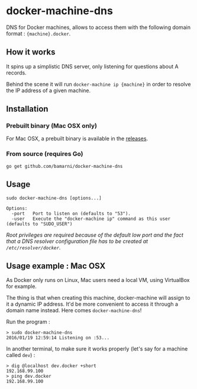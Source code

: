 # docker-machine-dns

DNS for Docker machines, allows to access them with the following domain format : `{machine}.docker`.

## How it works

It spins up a simplistic DNS server, only listening for questions about A records.

Behind the scene it will run `docker-machine ip {machine}` in order to resolve the IP address of a given machine.

## Installation

### Prebuilt binary (Mac OSX only)

For Mac OSX, a prebuilt binary is available in the [releases](https://github.com/bamarni/docker-machine-dns/releases).

### From source (requires Go)

    go get github.com/bamarni/docker-machine-dns

## Usage

    sudo docker-machine-dns [options...]

    Options:
      -port   Port to listen on (defaults to "53").
      -user   Execute the "docker-machine ip" command as this user (defaults to "SUDO_USER")

*Root privileges are required because of the default low port and the fact that a DNS resolver configuration file
has to be created at `/etc/resolver/docker`.*

## Usage example : Mac OSX

As Docker only runs on Linux, Mac users need a local VM, using VirtualBox for example.

The thing is that when creating this machine, docker-machine will assign to it a dynamic IP address.
It'd be more convenient to access it through a domain name instead. Here comes `docker-machine-dns`!

Run the program :

    > sudo docker-machine-dns
    2016/01/19 12:59:14 Listening on :53...

In another terminal, to make sure it works properly (let's say for a machine called `dev`) :

    > dig @localhost dev.docker +short
    192.168.99.100
    > ping dev.docker
    192.168.99.100
